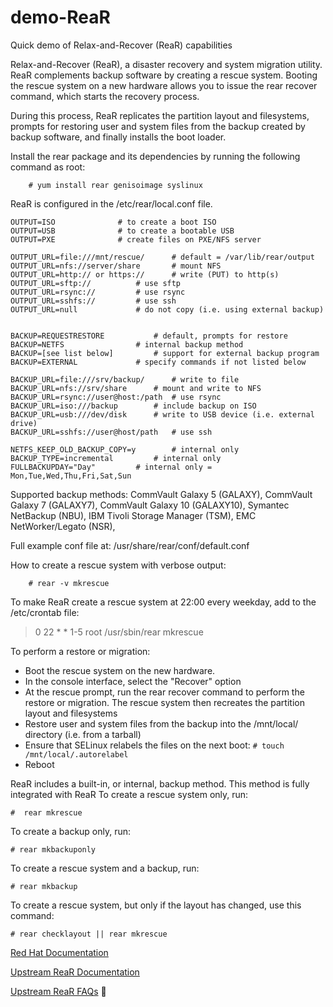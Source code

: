 # demo-ReaR

Quick demo of Relax-and-Recover (ReaR) capabilities

Relax-and-Recover (ReaR), a disaster recovery and system migration utility.  ReaR complements backup software by creating a rescue system. Booting the rescue system on a new hardware allows you to issue the rear recover command, which starts the recovery process.

During this process, ReaR replicates the partition layout and filesystems, prompts for restoring user and system files from the backup created by backup software, and finally installs the boot loader.

Install the rear package and its dependencies by running the following command as root:
```
	# yum install rear genisoimage syslinux
```

ReaR is configured in the /etc/rear/local.conf file.
```
OUTPUT=ISO				# to create a boot ISO
OUTPUT=USB				# to create a bootable USB
OUTPUT=PXE				# create files on PXE/NFS server

OUTPUT_URL=file:///mnt/rescue/		# default = /var/lib/rear/output
OUTPUT_URL=nfs://server/share		# mount NFS
OUTPUT_URL=http:// or https://		# write (PUT) to http(s)
OUTPUT_URL=sftp://			# use sftp
OUTPUT_URL=rsync://			# use rsync
OUTPUT_URL=sshfs://			# use ssh
OUTPUT_URL=null				# do not copy (i.e. using external backup)


BACKUP=REQUESTRESTORE			# default, prompts for restore
BACKUP=NETFS				# internal backup method
BACKUP=[see list below]			# support for external backup program
BACKUP=EXTERNAL				# specify commands if not listed below

BACKUP_URL=file:///srv/backup/		# write to file
BACKUP_URL=nfs://srv/share		# mount and write to NFS
BACKUP_URL=rsync://user@host:/path	# use rsync
BACKUP_URL=iso:///backup		# include backup on ISO
BACKUP_URL=usb:///dev/disk		# write to USB device (i.e. external drive)
BACKUP_URL=sshfs://user@host/path	# use ssh

NETFS_KEEP_OLD_BACKUP_COPY=y		# internal only
BACKUP_TYPE=incremental			# internal only
FULLBACKUPDAY="Day"			# internal only = Mon,Tue,Wed,Thu,Fri,Sat,Sun
```
Supported backup methods:  CommVault Galaxy 5 (GALAXY), CommVault Galaxy 7 (GALAXY7), CommVault Galaxy 10 (GALAXY10), Symantec NetBackup (NBU), IBM Tivoli Storage Manager (TSM), EMC NetWorker/Legato (NSR),

Full example conf file at: /usr/share/rear/conf/default.conf

How to create a rescue system with verbose output:
```
	# rear -v mkrescue
```
To make ReaR create a rescue system at 22:00 every weekday, add to the /etc/crontab file:
>	0 22 * * 1-5 root /usr/sbin/rear mkrescue

To perform a restore or migration:
* Boot the rescue system on the new hardware.
* In the console interface, select the "Recover" option
* At the rescue prompt, run the rear recover command to perform the restore or migration. The rescue system then recreates the partition layout and filesystems
* Restore user and system files from the backup into the /mnt/local/ directory (i.e. from a tarball)
* Ensure that SELinux relabels the files on the next boot: ```# touch /mnt/local/.autorelabel```
* Reboot

ReaR includes a built-in, or internal, backup method. This method is fully integrated with ReaR
To create a rescue system only, run:
```
#  rear mkrescue
```
To create a backup only, run:
```
# rear mkbackuponly
```
To create a rescue system and a backup, run:
```
# rear mkbackup
```
To create a rescue system, but only if the layout has changed, use this command:
```
# rear checklayout || rear mkrescue
```

[Red Hat Documentation](https://access.redhat.com/documentation/en-us/red_hat_enterprise_linux/7/html/system_administrators_guide/ch-relax-and-recover_rear)

[Upstream ReaR Documentation](http://relax-and-recover.org/documentation/)

[Upstream ReaR FAQs](http://relax-and-recover.org/documentation/faq)

